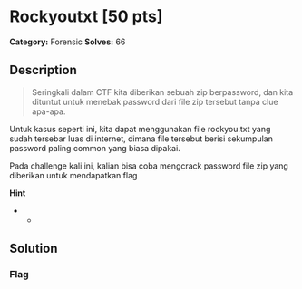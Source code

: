 # Rockyoutxt [50 pts]

**Category:** Forensic
**Solves:** 66

## Description
>Seringkali dalam CTF kita diberikan sebuah zip berpassword, dan kita dituntut untuk menebak password dari file zip tersebut tanpa clue apa-apa.

Untuk kasus seperti ini, kita dapat menggunakan file rockyou.txt yang sudah tersebar luas di internet, dimana file tersebut berisi sekumpulan password paling common yang biasa dipakai.

Pada challenge kali ini, kalian bisa coba mengcrack password file zip yang diberikan untuk mendapatkan flag

**Hint**
* -

## Solution

### Flag

